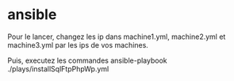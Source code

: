 # ansible
Pour le lancer, changez les ip dans machine1.yml, machine2.yml et machine3.yml par les ips de vos machines.

Puis, executez les commandes ansible-playbook ./plays/installSqlFtpPhpWp.yml
